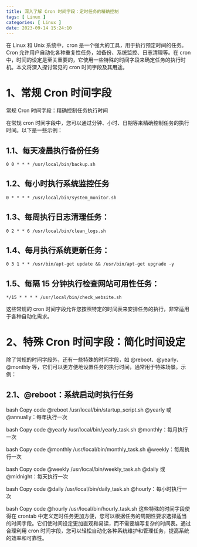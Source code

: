 ```yaml
---
title: 深入了解 Cron 时间字段：定时任务的精确控制
tags: [ Linux ]
categories: [ Linux ]
date: 2023-09-14 15:24:10
---
```


在 Linux 和 Unix 系统中，cron 是一个强大的工具，用于执行预定时间的任务。Cron 允许用户自动化各种重复性任务，如备份、系统监控、日志清理等。在
cron 中，时间的设定是至关重要的，它使用一些特殊的时间字段来确定任务的执行时机。本文将深入探讨常见的 cron 时间字段及其用途。

# 1、常规 Cron 时间字段

常规 Cron 时间字段：精确控制任务执行时间

在常规 cron 时间字段中，您可以通过分钟、小时、日期等来精确控制任务的执行时间。以下是一些示例：

## 1.1、每天凌晨执行备份任务

```
0 0 * * * /usr/local/bin/backup.sh
```

## 1.2、每小时执行系统监控任务

```
0 * * * * /usr/local/bin/system_monitor.sh
```

## 1.3、每周执行日志清理任务：

```
0 2 * * 6 /usr/local/bin/clean_logs.sh
```

## 1.4、每月执行系统更新任务：

```
0 3 1 * * /usr/bin/apt-get update && /usr/bin/apt-get upgrade -y
```

## 1.5、每隔 15 分钟执行检查网站可用性任务：

```
*/15 * * * * /usr/local/bin/check_website.sh
```

这些常规的 cron 时间字段允许您按照特定的时间表来安排任务的执行，非常适用于各种自动化需求。

# 2、特殊 Cron 时间字段：简化时间设定

除了常规的时间字段外，还有一些特殊的时间字段，如 @reboot、@yearly、@monthly 等，它们可以更方便地设置任务的执行时间，通常用于特殊场景。示例：

## 2.1、@reboot：系统启动时执行任务

bash
Copy code
@reboot /usr/local/bin/startup_script.sh
@yearly 或 @annually：每年执行一次

bash
Copy code
@yearly /usr/local/bin/yearly_task.sh
@monthly：每月执行一次

bash
Copy code
@monthly /usr/local/bin/monthly_task.sh
@weekly：每周执行一次

bash
Copy code
@weekly /usr/local/bin/weekly_task.sh
@daily 或 @midnight：每天执行一次

bash
Copy code
@daily /usr/local/bin/daily_task.sh
@hourly：每小时执行一次

bash
Copy code
@hourly /usr/local/bin/hourly_task.sh
这些特殊的时间字段使得在 crontab 中定义定时任务更加方便，您可以根据任务的周期性要求选择适当的时间字段。它们使时间设定更加直观和易读，而不需要编写复杂的时间表。通过合理利用 cron 时间字段，您可以轻松自动化各种系统维护和管理任务，提高系统的效率和可靠性。